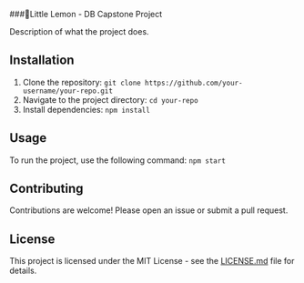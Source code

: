 ###🍋Little Lemon - DB Capstone Project 

Description of what the project does.

## Installation

1. Clone the repository: `git clone https://github.com/your-username/your-repo.git`
2. Navigate to the project directory: `cd your-repo`
3. Install dependencies: `npm install`

## Usage

To run the project, use the following command: `npm start`

## Contributing

Contributions are welcome! Please open an issue or submit a pull request.

## License

This project is licensed under the MIT License - see the [LICENSE.md](LICENSE.md) file for details.
 
